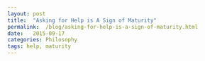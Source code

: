 ```yaml
---
layout: post
title:  "Asking for Help is A Sign of Maturity"
permalink:  /blog/asking-for-help-is-a-sign-of-maturity.html
date:   2015-09-17
categories: Philosophy
tags: help, maturity
---
```


